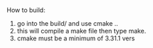 How to build:
1. go into the build/ and use cmake ..
2. this will compile a make file then type make.
3. cmake must be a minimum of 3.31.1 vers
